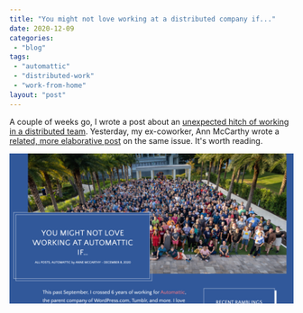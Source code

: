 ```yaml
---
title: "You might not love working at a distributed company if..."
date: 2020-12-09
categories: 
 - "blog"
tags: 
 - "automattic"
 - "distributed-work"
 - "work-from-home"
layout: "post"
---
```


A couple of weeks go, I wrote a post about an [unexpected hitch of working in a distributed team](https://gorelik.net/2020/07/13/unexpected-hitch-of-working-in-a-distributed-team/). Yesterday, my ex-coworker, Ann McCarthy wrote a [related, more elaborative post](https://nomad.blog/2020/12/08/you-might-not-love-working-at-automattic-if) on the same issue. It's worth reading. 

[![](/assets/img/2020/12/image-5.png)](https://nomad.blog/2020/12/08/you-might-not-love-working-at-automattic-if)
